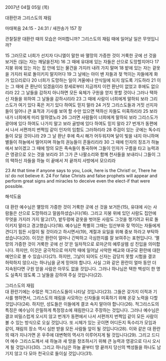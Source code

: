 2007년 04월 05일 (목)

대환란과 그리스도의 재림



마태복음 24:15 - 24:31 / 새찬송가 157 장


관찰질문
대환란 때의 모습은 어떠합니까? 
그리스도의 재림 때에 일어날 일은 무엇입니까? 

15 그러므로 너희가 선지자 다니엘이 말한 바 멸망의 가증한 것이 거룩한 곳에 선 것을 보거든 (읽는 자는 깨달을진저) 16 그 때에 유대에 있는 자들은 산으로 도망할지어다 17 지붕 위에 있는 자는 집 안에 있는 물건을 가지러 내려 가지 말며 18 밭에 있는 자는 겉옷을 가지러 뒤로 돌이키지 말지어다 19 그 날에는 아이 밴 자들과 젖 먹이는 자들에게 화가 있으리로다 20 너희가 도망하는 일이 겨울에나 안식일에 되지 않도록 기도하라 21 이는 그 때에 큰 환난이 있겠음이라 창세로부터 지금까지 이런 환난이 없었고 후에도 없으리라 22 그 날들을 감하지 아니하면 모든 육체가 구원을 얻지 못할 것이나 그러나 택하신 자들을 위하여 그 날들을 감하시리라 23 그 때에 사람이 너희에게 말하되 보라 그리스도가 여기 있다 혹은 저기 있다 하여도 믿지 말라 24 거짓 그리스도들과 거짓 선지자들이 일어나 큰 표적과 기사를 보여 할 수만 있으면 택하신 자들도 미혹하리라 25 보라 내가 너희에게 미리 말하였노라 26 그러면 사람들이 너희에게 말하되 보라 그리스도가 광야에 있다 하여도 나가지 말고 보라 골방에 있다 하여도 믿지 말라 27 번개가 동편에서 나서 서편까지 번쩍임 같이 인자의 임함도 그러하리라 28 주검이 있는 곳에는 독수리들이 모일 것이니라 29 그 날 환난 후에 즉시 해가 어두워지며 달이 빛을 내지 아니하며 별들이 하늘에서 떨어지며 하늘의 권능들이 흔들리리라 30 그 때에 인자의 징조가 하늘에서 보이겠고 그 때에 땅의 모든 족속들이 통곡하며 그들이 인자가 구름을 타고 능력과 큰 영광으로 오는 것을 보리라 31 그가 큰 나팔소리와 함께 천사들을 보내리니 그들이 그의 택하신 자들을 하늘 이 끝에서 저 끝까지 사방에서 모으리라  

23 At that time if anyone says to you, Look, here is the Christ! or, There he is! do not believe it. 24 For false Christs and false prophets will appear and perform great signs and miracles to deceive even the elect-if that were possible.

해석도움





대 환란 
예수님은 멸망의 가증한 것이 거룩한 곳에 선 것을 보거든(15), 유대에 사는 사람들은 산으로 도망하라고 말씀하셨습니다(16). 그리고 지붕 위에 있던 사람도 집안에 무엇을 가지러 가지 말고(17), 밭두렁에 겉옷을 벗어둔 사람도 그것을 챙기려고 뒤로 돌이키지 말라고 경고했습니다(18). 예수님은 특별히 그때는 임산부와 젖 먹이는 자들에게 견디기 힘든 시절이 될 것이라고 하시면서(19), 계절과 요일을 위해 중보 하라고 부탁하셨습니다(20). 이것은 환란이 얼마나 긴박하고 극심한지를 잘 보여주는 표현입니다. ‘멸망의 가증한 것이 거룩한 곳에 선 것’은 일차적으로 로마군의 예루살렘 성 진입을 의미합니다. 하지만, 이것은 궁극적으로 마지막 때에 일어날 사악한 배교와 대규모 환란에 대한 예언으로 볼 수 있습니다(21). 하지만, 그날이 되어도 신자는 감당치 못할 시험을 결코 허락하지 않으시는 하나님을 굳게 믿어야 합니다. 사실 그와 같은 환란이 얼마 동안 더 지속된다면 구원 얻을 사람은 아무도 없을 것입니다. 그러나 하나님은 택한 백성이 한 명도 실족지 않도록 그 날들을 감하여 주실 것입니다(22).  

그리스도의 재림  
대 환란기에는 수많은 적그리스도들이 나타날 것입니다(23). 그들은 갖가지 이적과 기사를 행하면서, 그리스도의 재림을 사모하는 신자들을 미혹하기 위해 온갖 노력을 다할 것입니다(24). 하지만, 성도들은 이들에게 결코 속지 말아야 합니다(26). 적그리스도의 특징은 예수님이 은밀하게 특정장소에 재림한다고 주장하는 것입니다. 그러나 예수님은 결코 비밀스럽게 오시지 않고 번개가 동편에서 나서 서편까지 번쩍임 같이 모든 사람이 볼 수 있는 방식으로 오실 것입니다. 또 시체가 있는 곳이면 어디든지 독수리가 모임과 같이, 재림의 장소 역시 심판 받을 모든 사람들 앞이 될 것입니다(28). 이와 같은 대 환란의 때가 지나가면 온 우주에 대변혁의 역사가 이루어지게 될 것입니다(29). 그리고 드디어 예수 그리스도께서 새 하늘과 새 땅을 창조하시기 위해 큰 능력과 영광으로 다시 오시게 될 것입니다(30). 그리고 하나님은 하늘 끝부터 땅 끝까지 당신의 백성들을 하나도 남기지 않고 다 모아 천국으로 들이실 것입니다(31).